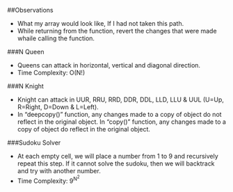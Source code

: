 ##Observations

* What my array would look like, If I had not taken this path.
* While returning from the function, revert the changes that were made whaile calling the function.

###N Queen
* Queens can attack in horizontal, vertical and diagonal direction.
* Time Complexity: O(N!)

###N Knight
* Knight can attack in UUR, RRU, RRD, DDR, DDL, LLD, LLU & UUL  (U=Up, R=Right, D=Down & L=Left).
* In “deepcopy()” function,  any changes made to a copy of object do not reflect in the original object. In “copy()” function, any changes made to a copy of object do reflect in the original object.

###Sudoku Solver
* At each empty cell, we will place a number from 1 to 9 and recursively repeat this step. If it cannot solve the sudoku, then we will backtrack and try with another number.
* Time Complexity: 9<sup>N<sup>2</sup></sup>